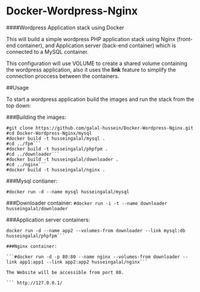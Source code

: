 Docker-Wordpress-Nginx
======================

####Wordpress Application stack using Docker

This will build a simple wordpress PHP application stack using Nginx (front-end container), 
and Application server (back-end container) which is connected to a MySQL container.

This configuration will use VOLUME to create a shared volume containing the wordpress application, also it uses
 the **link** feature to simplify the connection proccess between the containers.

##Usage

To start a wordpress application build the images and run the stack from the top down:

###Building the images:

```
#git clone https://github.com/galal-hussein/Docker-Wordpress-Nginx.git
#cd Docker-Wordpress-Nginx/mysql
#docker build -t husseingalal/mysql .
#cd ../fpm```
#docker build -t husseingalal/phpfpm .
#cd ../downloader```
#docker build -t husseingalal/downloader .
#cd ../nginx```
#docker build -t husseingalal/nginx .
```

###Mysql contianer:

```#docker run -d --name mysql husseingalal/mysql```

###Downloader container:
```#docker run -i -t --name downloader husseingalal/downloader```

###Application server containers:

```#docker run -d --name app1 --volumes-from downloader --link mysql:db husseingalal/phpfpm
docker run -d --name app2 --volumes-from downloader --link mysql:db husseingalal/phpfpm```

###Nginx container:

```#docker run -d -p 80:80 --name nginx --volumes-from downloader --link app1:app1 --link app2:app2 husseingalal/nginx```

The Website will be accessible from port 80.

``` http://127.0.0.1/
